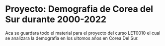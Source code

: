 # Proyecto: Demografia de Corea del Sur durante 2000-2022

Aca se guardara todo el material para el proyecto del curso LET0010 el cual se analizara la demografia en los ultomos años en Corea Del Sur.
